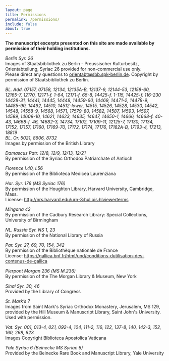 ```yaml
---
layout: page
title: Permissions
permalink: /permissions/
include: false
about: true
---
```


**The manuscript excerpts presented on this site are made available by permission of their holding institutions.**

*Berlin Syr. 26*  
Images of Staatsbibliothek zu Berlin - Preussischer Kulturbesitz, Orientabteilung, Syriac 26 provided for non-commercial use only.<br/>Please direct any questions to <orientabt@sbb.spk-berlin.de>. Copyright by permission of Staatsbibliothek zu Berlin.

*BL. Add. 07157, 07158, 12134, 12135A-B, 12137-9, 12144-53, 12158-60, 12165-7, 12170, 12171-f. 1-64, 12171-f. 65-8, 14425-f. 1-115, 14425-f. 116-230 14428-31, 14441, 14445, 14448, 14459-60, 14469, 14471-2, 14478-9, 14485-90, 14492, 14510, 14512-lower, 14515, 14526, 14528, 14530, 14542, 14548, 14558-9, 14568, 14571, 17579-80, 14582, 14587, 14593, 14597, 14599, 14609-10, 14621, 14623, 14635, 14647, 14650-1, 14666, 14668-f. 40-43, 14668-f. 46, 14682-3, 14734, 17102, 17109-11, 12125-7, 17130, 17134, 17152, 17157, 17160, 17169-70, 17172, 17174, 17176, 17182A-B, 17193-4, 17213, 18819*  
*BL. Or. 5021, 8606, 8732*  
Images by permission of the British Library

*Damascus Patr. 12/8, 12/9, 12/13, 12/21*  
By permission of the Syriac Orthodox Patriarchate of Antioch

*Florence I.40, I.56*  
By permission of the Biblioteca Medicea Laurenziana

*Har. Syr. 176 (MS Syriac 176)*  
By permission of the Houghton Library, Harvard University, Cambridge, Mass.  
License: <http://nrs.harvard.edu/urn-3:hul.ois:hlviewerterms>

*Mingana 42*  
By permission of the Cadbury Research Library: Special Collections, University of Birmingham

*NL. Russia Syr. NS 1, 23*  
By permission of the National Library of Russia

*Par. Syr. 27, 69, 70, 154, 342*  
By permission of the Bibliothèque nationale de France  
License: <https://gallica.bnf.fr/html/und/conditions-dutilisation-des-contenus-de-gallica>

*Pierpont Morgan 236 (MS M.236)*  
By permission of the The Morgan Library & Museum, New York

*Sinai Syr. 30, 46*  
Provided by the Library of Congress

*St. Mark’s 7*  
Images from Saint Mark's Syriac Orthodox Monastery, Jerusalem, MS 129, provided by the Hill Museum & Manuscript Library,
Saint John's University.  
Used with permission.

*Vat. Syr. 001, 013-4, 021, 092-4, 104, 111-2, 116, 122, 137-8, 140, 142-3, 152, 160, 268, 623*  
Images Copyright Biblioteca Apostolica Vaticana

*Yale Syriac 6 (Beinecke MS Syriac 6)*  
Provided by the Beinecke Rare Book and Manuscript Library, Yale University
